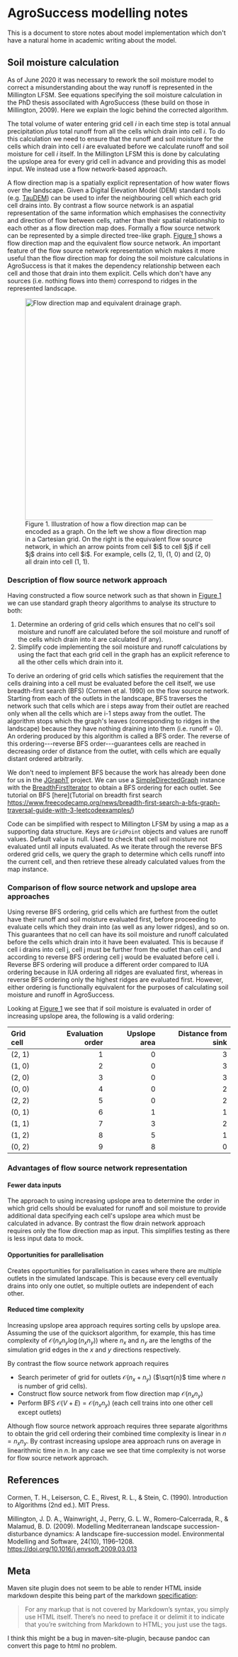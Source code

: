 # AgroSuccess modelling notes

This is a document to store notes about model implementation which don't have
a natural home in academic writing about the model.

## Soil moisture calculation

As of June 2020 it was necessary to rework the soil moisture model to correct
a misunderstanding about the way runoff is represented in the Millington LFSM.
See equations specifying the soil moisture calculation in the PhD thesis
associlated with AgroSuccess (these build on those in Millington, 2009). Here
we explain the logic behind the corrected algorithm.

The total volume of water entering grid cell $i$ in each time step is total
annual precipitation _plus_ total runoff from all the cells which drain into
cell $i$. To do this calculation we need to ensure that the runoff and soil
moisture for the cells which drain into cell $i$ are evaluated before we
calculate runoff and soil moisture for cell $i$ itself. In the Millington LFSM
this is done by calculating the upslope area for every grid cell in advance
and providing this as model input. We instead use a flow network-based
approach.

A flow direction map is a spatially explicit representation of how water flows
over the landscape. Given a Digital Elevation Model (DEM) standard tools (e.g.
[TauDEM](https://hydrology.usu.edu/taudem/taudem5/index.html)) can be used to
infer the neighbouring cell which each grid cell drains into. By contrast a
flow source network is an aspatial representation of the same information which
emphasises the connectivity and direction of flow between cells, rather than
their spatial relationship to each other as a flow direction map does.
Formally a flow source network can be represented by a simple directed
tree-like graph. <a href="#fig-flow-drain-graph">Figure 1</a> shows a flow
direction map and the equivalent flow source network. An important feature of
the flow source network representation which makes it more useful than the flow
direction map for doing the soil moisture calculations in AgroSuccess is that
it makes the dependency relationship between each cell and those that drain
into them explicit. Cells which don't have any sources (i.e. nothing flows into
them) correspond to ridges in the represented landscape.

<figure id="fig-flow-drain-graph"> <img src="img/flow-drain-graph.svg"
  alt="Flow direction map and equivalent drainage graph." width="500">
  <figcaption>
  Figure 1. Illustration of how a flow direction map can be
  encoded as a graph. On the left we show a flow direction map in a Cartesian
  grid. On the right is the equivalent flow source network, in which an arrow
  points from cell $i$ to cell $j$ if cell $j$ drains into cell $i$. For
  example, cells (2, 1), (1, 0) and (2, 0) all drain into cell (1, 1).
  </figcaption>
</figure>

### Description of flow source network approach

Having constructed a flow source network such as that shown in <a
href="#fig-flow-drain-graph">Figure 1</a> we can use standard graph theory
algorithms to analyse its structure to both:

1. Determine an ordering of grid cells which ensures that no cell's soil
   moisture and runoff are calculated before the soil moisture and runoff of
   the cells which drain into it are calculated (if any).
2. Simplify code implementing the soil moisture and runoff calculations by
   using the fact that each grid cell in the graph has an explicit reference to
   all the other cells which drain into it.

To derive an ordering of grid cells which satisfies the requirement that the
cells draining into a cell must be evaluated before the cell itself, we use
breadth-first search (BFS) (Cormen et al. 1990) on the flow source
network. Starting from each of the outlets in the landscape, BFS traverses the
network such that cells which are i steps away from their outlet are reached
only when all the cells which are i-1 steps away from the outlet. The algorithm
stops which the graph's leaves (corresponding to ridges in the landscape)
because they have nothing draining into them (i.e. runoff = 0). An ordering
produced by this algorithm is called a BFS order. The reverse of this
ordering---reverse BFS order---guarantees cells are reached in decreasing order
of distance from the outlet, with cells which are equally distant ordered
arbitrarily.

We don't need to implement BFS because the work has already been done for us in
the [JGraphT](https://jgrapht.org) project. We can use a
[SimpleDirectedGraph](https://jgrapht.org/javadoc/org/jgrapht/graph/SimpleDirectedGraph.html)
instance with the
[BreadthFirstIterator](https://jgrapht.org/javadoc/org.jgrapht.core/org/jgrapht/traverse/BreadthFirstIterator.html#%3Cinit%3E(org.jgrapht.Graph,V))
to obtain a BFS ordering for each outlet. See tutorial on BFS [here](Tutorial
on breadth first search
https://www.freecodecamp.org/news/breadth-first-search-a-bfs-graph-traversal-guide-with-3-leetcodeexamples/)

Code can be simplified with respect to Millington LFSM by using a map as a
supporting data structure. Keys are `GridPoint` objects and values are runoff
values. Default value is null. Used to check that cell soil moisture not
evaluated until all inputs evaluated. As we iterate through the reverse BFS
ordered grid cells, we query the graph to determine which cells runoff into the
current cell, and then retrieve these already calculated values from the map
instance.

### Comparison of flow source network and upslope area approaches

Using reverse BFS ordering, grid cells which are furthest from the outlet have
their runoff and soil moisture evaluated first, before proceeding to evaluate
cells which they drain into (as well as any lower ridges), and so on. This
guarantees that no cell can have its soil moisture and runoff calculated before
the cells which drain into it have been evaluated. This is because if cell i
drains into cell j, cell j must be further from the outlet than cell i, and
according to reverse BFS ordering cell j would be evaluated before cell
i. Reverse BFS ordering will produce a different order compared to IUA ordering
because in IUA ordering all ridges are evaluated first, whereas in reverse BFS
ordering only the highest ridges are evaluated first. However, either ordering
is functionally equivalent for the purposes of calculating soil moisture and
runoff in AgroSuccess.

Looking at <a href="#fig-flow-drain-graph">Figure 1</a> we see that if soil moisture is evaluated in order of increasing upslope area, the following is a valid ordering:

| Grid cell | Evaluation order | Upslope area | Distance from sink |
| :-------- | ---------------: | -----------: | -----------------: |
|(2, 1)     | 1                | 0            | 3                  |
|(1, 0)     | 2                | 0            | 3                  |
|(2, 0)     | 3                | 0            | 3                  |
|(0, 0)     | 4                | 0            | 2                  |
|(2, 2)     | 5                | 0            | 2                  |
|(0, 1)     | 6                | 1            | 1                  |
|(1, 1)     | 7                | 3            | 2                  |
|(1, 2)     | 8                | 5            | 1                  |
|(0, 2)     | 9                | 8            | 0                  |


### Advantages of flow source network representation

#### Fewer data inputs

The approach to using increasing upslope area to determine the order in which
grid cells should be evaluated for runoff and soil moisture to provide
additional data specifying each cell's upslope area which must be calculated in
advance. By contrast the flow drain network approach requires only the flow
direction map as input. This simplifies testing as there is less input data to
mock.

#### Opportunities for parallelisation

Creates opportunities for parallelisation in cases where there are multiple
outlets in the simulated landscape. This is because every cell eventually
drains into only one outlet, so multiple outlets are independent of each other.


#### Reduced time complexity

Increasing upslope area approach requires sorting cells by upslope
area. Assuming the use of the quicksort algorithm, for example, this has time
complexity of $\mathcal{O}(n_x n_y \log(n_x n_y))$ where $n_x$ and $n_y$ are
the lengths of the simulation grid edges in the $x$ and $y$ directions
respectively.

By contrast the flow source network approach requires

- Search perimeter of grid for outlets $\mathcal{O}(n_x + n_y)$ ($\sqrt{n}$
  time where $n$ is number of grid cells).
- Construct flow source network from flow direction map $\mathcal{O}(n_x n_y)$
- Perform BFS $\mathcal{O}(V + E) = \mathcal{O}(n_x n_y)$ (each cell trains
  into one other cell except outlets)

Although flow source network approach requires three separate algorithms to
obtain the grid cell ordering their combined time complexity is linear in $n =
n_x n_y$. By contrast increasing upslope area approach runs on average in
linearithmic time in $n$. In any case we see that time complexity is not worse
for flow source network approach.

## References

Cormen, T. H., Leiserson, C. E., Rivest, R. L., & Stein,
C. (1990). Introduction to Algorithms (2nd ed.). MIT Press.

Millington, J. D. A., Wainwright, J., Perry, G. L. W., Romero-Calcerrada, R., &
Malamud, B. D. (2009). Modelling Mediterranean landscape succession-disturbance
dynamics: A landscape fire-succession model. Environmental Modelling and
Software, 24(10), 1196–1208. https://doi.org/10.1016/j.envsoft.2009.03.013

## Meta

Maven site plugin does not seem to be able to render HTML inside markdown despite this being part of the markdown [specification](https://daringfireball.net/projects/markdown/syntax#html):

> For any markup that is not covered by Markdown’s syntax, you simply use
> HTML itself. There’s no need to preface it or delimit it to indicate that
> you’re switching from Markdown to HTML; you just use the tags.

I think this might be a bug in maven-site-plugin, because pandoc can convert this page to html no problem.
